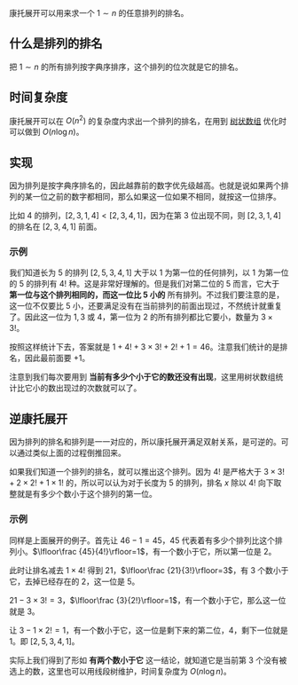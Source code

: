康托展开可以用来求一个 $1\sim n$ 的任意排列的排名。

## 什么是排列的排名

把 $1\sim n$ 的所有排列按字典序排序，这个排列的位次就是它的排名。

## 时间复杂度

康托展开可以在 $O(n^2)$ 的复杂度内求出一个排列的排名，在用到 [树状数组](../../ds/fenwick.md) 优化时可以做到 $O(n\log n)$。

## 实现

因为排列是按字典序排名的，因此越靠前的数字优先级越高。也就是说如果两个排列的某一位之前的数字都相同，那么如果这一位如果不相同，就按这一位排序。

比如 $4$ 的排列，$[2,3,1,4]<[2,3,4,1]$，因为在第 $3$ 位出现不同，则 $[2,3,1,4]$ 的排名在 $[2,3,4,1]$ 前面。

### 示例

我们知道长为 $5$ 的排列 $[2,5,3,4,1]$ 大于以 $1$ 为第一位的任何排列，以 $1$ 为第一位的 $5$ 的排列有 $4!$ 种。这是非常好理解的。但是我们对第二位的 $5$ 而言，它大于 **第一位与这个排列相同的，而这一位比 $5$ 小的** 所有排列。不过我们要注意的是，这一位不仅要比 $5$ 小，还要满足没有在当前排列的前面出现过，不然统计就重复了。因此这一位为 $1,3$ 或 $4$，第一位为 $2$ 的所有排列都比它要小，数量为 $3\times 3!$。

按照这样统计下去，答案就是 $1+4!+3\times 3!+2!+1=46$。注意我们统计的是排名，因此最前面要 $+1$。

注意到我们每次要用到 **当前有多少个小于它的数还没有出现**，这里用树状数组统计比它小的数出现过的次数就可以了。

## 逆康托展开

因为排列的排名和排列是一一对应的，所以康托展开满足双射关系，是可逆的。可以通过类似上面的过程倒推回来。

如果我们知道一个排列的排名，就可以推出这个排列。因为 $4!$ 是严格大于 $3\times 3!+2\times 2!+1\times 1!$ 的，所以可以认为对于长度为 $5$ 的排列，排名 $x$ 除以 $4!$ 向下取整就是有多少个数小于这个排列的第一位。

### 示例

同样是上面展开的例子。首先让 $46-1=45$，$45$ 代表着有多少个排列比这个排列小。$\lfloor\frac {45}{4!}\rfloor=1$，有一个数小于它，所以第一位是 $2$。

此时让排名减去 $1\times 4!$ 得到 $21$，$\lfloor\frac {21}{3!}\rfloor=3$，有 $3$ 个数小于它，去掉已经存在的 $2$，这一位是 $5$。

$21-3\times 3!=3$，$\lfloor\frac {3}{2!}\rfloor=1$，有一个数小于它，那么这一位就是 $3$。

让 $3-1\times 2!=1$，有一个数小于它，这一位是剩下来的第二位，$4$，剩下一位就是 $1$。即 $[2,5,3,4,1]$。

实际上我们得到了形如 **有两个数小于它** 这一结论，就知道它是当前第 $3$ 个没有被选上的数，这里也可以用线段树维护，时间复杂度为 $O(n\log n)$。
